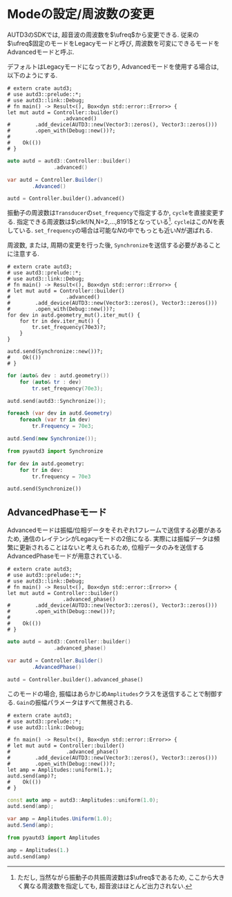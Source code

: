 # Modeの設定/周波数の変更

AUTD3のSDKでは, 超音波の周波数を$\ufreq$から変更できる.
従来の$\ufreq$固定のモードをLegacyモードと呼び, 周波数を可変にできるモードをAdvancedモードと呼ぶ.

デフォルトはLegacyモードになっており, Advancedモードを使用する場合は, 以下のようにする.

```rust,edition2021
# extern crate autd3;
# use autd3::prelude::*;
# use autd3::link::Debug;
# fn main() -> Result<(), Box<dyn std::error::Error>> {
let mut autd = Controller::builder()
                  .advanced()
#        .add_device(AUTD3::new(Vector3::zeros(), Vector3::zeros()))
#        .open_with(Debug::new())?;
#
#    Ok(())
# }
```
```cpp
auto autd = autd3::Controller::builder()
               .advanced()
```
```cs
var autd = Controller.Builder()
        .Advanced()
```
```python
autd = Controller.builder().advanced()
```

振動子の周波数は`Transducer`の`set_frequency`で指定するか, `cycle`を直接変更する.
指定できる周波数は$\clkf/N,N=2,...,8191$となっている[^freq_range].
`cycle`はこの$N$を表している.
`set_frequency`の場合は可能な$N$の中でもっとも近い$N$が選ばれる.

周波数, または, 周期の変更を行った後, `Synchronize`を送信する必要があることに注意する.

```rust,edition2021
# extern crate autd3;
# use autd3::prelude::*;
# use autd3::link::Debug;
# fn main() -> Result<(), Box<dyn std::error::Error>> {
# let mut autd = Controller::builder()
#                  .advanced()
#        .add_device(AUTD3::new(Vector3::zeros(), Vector3::zeros()))
#        .open_with(Debug::new())?;
for dev in autd.geometry_mut().iter_mut() {
    for tr in dev.iter_mut() {
        tr.set_frequency(70e3)?;
    }
}

autd.send(Synchronize::new())?;
#    Ok(())
# }
```
```cpp
for (auto& dev : autd.geometry())
    for (auto& tr : dev)
        tr.set_frequency(70e3);

autd.send(autd3::Synchronize());
```
```cs
foreach (var dev in autd.Geometry)
    foreach (var tr in dev)
        tr.Frequency = 70e3;

autd.Send(new Synchronize());
```
```python
from pyautd3 import Synchronize

for dev in autd.geometry:
    for tr in dev:
        tr.frequency = 70e3

autd.send(Synchronize())
```

## AdvancedPhaseモード

Advancedモードは振幅/位相データをそれぞれ1フレームで送信する必要があるため, 通信のレイテンシがLegacyモードの2倍になる.
実際には振幅データは頻繁に更新されることはないと考えられるため, 位相データのみを送信するAdvancedPhaseモードが用意されている.

```rust,edition2021
# extern crate autd3;
# use autd3::prelude::*;
# use autd3::link::Debug;
# fn main() -> Result<(), Box<dyn std::error::Error>> {
let mut autd = Controller::builder()
                  .advanced_phase()
#        .add_device(AUTD3::new(Vector3::zeros(), Vector3::zeros()))
#        .open_with(Debug::new())?;
#
#    Ok(())
# }
```
```cpp
auto autd = autd3::Controller::builder()
               .advanced_phase()
```
```cs
var autd = Controller.Builder()
        .AdvancedPhase()
```
```python
autd = Controller.builder().advanced_phase()
```

このモードの場合, 振幅はあらかじめ`Amplitudes`クラスを送信することで制御する.
`Gain`の振幅パラメータはすべて無視される.

```rust,edition2021
# extern crate autd3;
# use autd3::prelude::*;
# use autd3::link::Debug;

# fn main() -> Result<(), Box<dyn std::error::Error>> {
# let mut autd = Controller::builder()
#                  .advanced_phase()
#        .add_device(AUTD3::new(Vector3::zeros(), Vector3::zeros()))
#        .open_with(Debug::new())?;
let amp = Amplitudes::uniform(1.);
autd.send(amp)?;
#    Ok(())
# }
```

```cpp
const auto amp = autd3::Amplitudes::uniform(1.0);
autd.send(amp);
```

```cs
var amp = Amplitudes.Uniform(1.0);
autd.Send(amp);
```
```python
from pyautd3 import Amplitudes

amp = Amplitudes(1.)
autd.send(amp)
```

[^freq_range]: ただし, 当然ながら振動子の共振周波数は$\ufreq$であるため, ここから大きく異なる周波数を指定しても, 超音波はほとんど出力されない.
